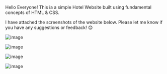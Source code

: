 Hello Everyone!
This ia a simple Hotel Website built using fundamental concepts of HTML & CSS. 


I have attached the screenshots of the website below. Please let me know if you have any suggestions or feedback! 😊


  

![image](https://github.com/shecoderfinally/Web-Projects/assets/53052899/b2718293-0838-46d6-bd6a-2093e7eddb43)

![image](https://github.com/shecoderfinally/Web-Projects/assets/53052899/835ebce4-df39-46bb-af0c-5ed5c61cced1)

![image](https://github.com/shecoderfinally/Web-Projects/assets/53052899/aa990621-d77f-43b1-b0b5-f3786add3e1b)

![image](https://github.com/shecoderfinally/Web-Projects/assets/53052899/9cc3f39a-1250-42ff-82a1-e463b0db52c1)


